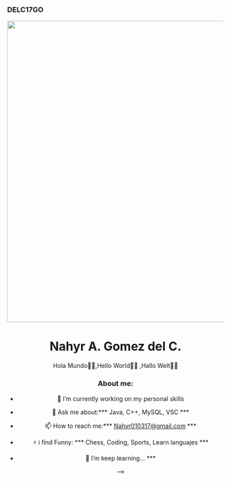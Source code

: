 ### DELC17GO                                                                              
<div id="header" align="center">
  <img src="https://media.giphy.com/media/26tn33aiTi1jkl6H6/giphy.gif" width="700"/>
  <h1 align="center">Nahyr A. Gomez del C. </h1>
  <h0 align="center">Hola Mundo👋✨,Hello World👋✨ ,Hallo Welt👋✨ </h0>

### About me:

- 🔭 I’m currently working on my personal skills
- 💬 Ask me about:*** Java,  C++,  MySQL, VSC ***
- 📫 How to reach me:*** Nahyr010317@gmail.com ***
- ⚡ i find Funny: *** Chess, Coding, Sports, Learn languajes ***
- 🌱 I’m keep learning... ***

  -->
